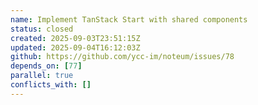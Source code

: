 ```yaml
---
name: Implement TanStack Start with shared components
status: closed
created: 2025-09-03T23:51:15Z
updated: 2025-09-04T16:12:03Z
github: https://github.com/ycc-im/noteum/issues/78
depends_on: [77]
parallel: true
conflicts_with: []
---
```


